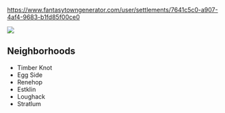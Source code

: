 https://www.fantasytowngenerator.com/user/settlements/7641c5c0-a907-4af4-9683-b1fd85f00ce0

![](https://i.imgur.com/HK3xvJq.png)


## Neighborhoods 

* Timber Knot
* Egg Side
* Renehop
* Estklin
* Loughack
* Stratlum